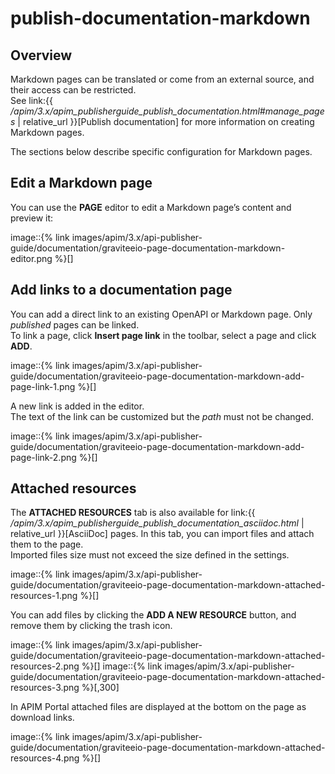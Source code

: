 # publish-documentation-markdown

## Overview

Markdown pages can be translated or come from an external source, and their access can be restricted.\
See link:\{{ _/apim/3.x/apim\_publisherguide\_publish\_documentation.html#manage\_pages_ | relative\_url \}}\[Publish documentation] for more information on creating Markdown pages.

The sections below describe specific configuration for Markdown pages.

## Edit a Markdown page

You can use the **PAGE** editor to edit a Markdown page’s content and preview it:

image::\{% link images/apim/3.x/api-publisher-guide/documentation/graviteeio-page-documentation-markdown-editor.png %\}\[]

## Add links to a documentation page

You can add a direct link to an existing OpenAPI or Markdown page. Only _published_ pages can be linked.\
To link a page, click **Insert page link** in the toolbar, select a page and click **ADD**.

image::\{% link images/apim/3.x/api-publisher-guide/documentation/graviteeio-page-documentation-markdown-add-page-link-1.png %\}\[]

A new link is added in the editor.\
The text of the link can be customized but the _path_ must not be changed.

image::\{% link images/apim/3.x/api-publisher-guide/documentation/graviteeio-page-documentation-markdown-add-page-link-2.png %\}\[]

## Attached resources

The **ATTACHED RESOURCES** tab is also available for link:\{{ _/apim/3.x/apim\_publisherguide\_publish\_documentation\_asciidoc.html_ | relative\_url \}}\[AsciiDoc] pages. In this tab, you can import files and attach them to the page.\
Imported files size must not exceed the size defined in the settings.

image::\{% link images/apim/3.x/api-publisher-guide/documentation/graviteeio-page-documentation-markdown-attached-resources-1.png %\}\[]

You can add files by clicking the **ADD A NEW RESOURCE** button, and remove them by clicking the trash icon.

image::\{% link images/apim/3.x/api-publisher-guide/documentation/graviteeio-page-documentation-markdown-attached-resources-2.png %\}\[] image::\{% link images/apim/3.x/api-publisher-guide/documentation/graviteeio-page-documentation-markdown-attached-resources-3.png %\}\[,300]

In APIM Portal attached files are displayed at the bottom on the page as download links.

image::\{% link images/apim/3.x/api-publisher-guide/documentation/graviteeio-page-documentation-markdown-attached-resources-4.png %\}\[]
